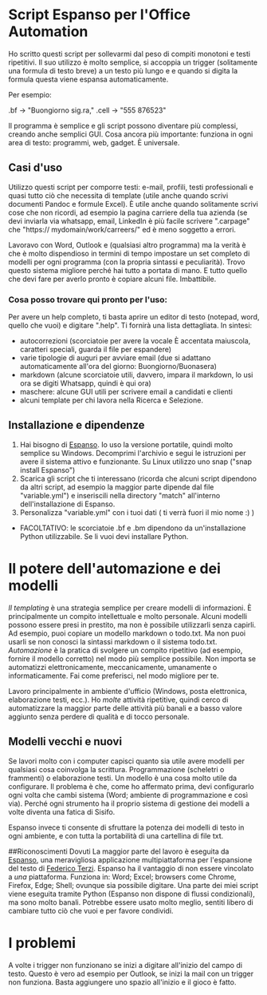 # Script Espanso per l'Office Automation

Ho scritto questi script per sollevarmi dal peso di compiti monotoni e testi ripetitivi.
Il suo utilizzo è molto semplice, si accoppia un trigger (solitamente una formula di testo breve) a un testo più lungo e e quando si digita la formula questa viene espansa automaticamente.

Per esempio:

.bf -> "Buongiorno sig.ra,"
.cell -> "555 876523"

Il programma è semplice e gli script possono diventare più complessi, creando anche semplici GUI.
Cosa ancora più importante: funziona in ogni area di testo: programmi, web, gadget. È universale.

## Casi d'uso

Utilizzo questi script per comporre testi: e-mail, profili, testi professionali e quasi tutto ciò che necessita di template (utile anche quando scrivi documenti Pandoc e formule Excel).
È utile anche quando solitamente scrivi cose che non ricordi, ad esempio la pagina carriere della tua azienda (se devi inviarla via whatsapp, email, LinkedIn è più facile scrivere ".carpage" che "https:// mydomain/work/carreers/" ed è meno soggetto a errori.

Lavoravo con Word, Outlook e (qualsiasi altro programma) ma la verità è che è molto dispendioso in termini di tempo impostare un set completo di modelli per ogni programma (con la propria sintassi e peculiarità). Trovo questo sistema migliore perché hai tutto a portata di mano. E tutto quello che devi fare per averlo pronto è copiare alcuni file. Imbattibile.

### Cosa posso trovare qui pronto per l'uso:

Per avere un help completo, ti basta aprire un editor di testo (notepad, word, quello che vuoi) e digitare ".help". Ti fornirà una lista dettagliata. In sintesi:

* autocorrezioni (scorciatoie per avere la vocale È accentata maiuscola, caratteri speciali, guarda il file per espandere)
* varie tipologie di auguri per avviare email (due si adattano automaticamente all'ora del giorno: Buongiorno/Buonasera)
* markdown (alcune scorciatoie utili, davvero, impara il markdown, lo usi ora se digiti Whatsapp, quindi è qui ora)
* maschere: alcune GUI utili per scrivere email a candidati e clienti
* alcuni template per chi lavora nella Ricerca e Selezione.

## Installazione e dipendenze
1. Hai bisogno di [Espanso](https://espanso.org). Io uso la versione portatile, quindi molto semplice su Windows. Decomprimi l'archivio e segui le istruzioni per avere il sistema attivo e funzionante. Su Linux utilizzo uno snap ("snap install Espanso")
2. Scarica gli script che ti interessano (ricorda che alcuni script dipendono da altri script, ad esempio la maggior parte dipende dal file "variable.yml") e inseriscili nella directory "match" all'interno dell'installazione di Espanso.
3. Personalizza "variable.yml" con i tuoi dati ( ti verrà fuori il mio nome :) )
* FACOLTATIVO: le scorciatoie .bf e .bm dipendono da un'installazione Python utilizzabile. Se li vuoi devi installare Python.

# Il potere dell'automazione e dei modelli

*Il templating* è una strategia semplice per creare modelli di informazioni. È principalmente un compito intellettuale e molto personale. Alcuni modelli possono essere presi in prestito, ma non è possibile utilizzarli senza capirli. Ad esempio, puoi copiare un modello markdown o todo.txt. Ma non puoi usarli se non conosci la sintassi markdown o il sistema todo.txt.
*Automazione* è la pratica di svolgere un compito ripetitivo (ad esempio, fornire il modello corretto) nel modo più semplice possibile. Non importa se automatizzi elettronicamente, meccanicamente, umanamente o informaticamente. Fai come preferisci, nel modo migliore per te.

Lavoro principalmente in ambiente d'ufficio (Windows, posta elettronica, elaborazione testi, ecc.). Ho *molte* attività ripetitive, quindi cerco di automatizzare la maggior parte delle attività più banali e a basso valore aggiunto senza perdere di qualità e di tocco personale.

## Modelli vecchi e nuovi
Se lavori molto con i computer capisci quanto sia utile avere modelli per qualsiasi cosa coinvolga la scrittura. Programmazione (scheletri o frammenti) o elaborazione testi. Un modello è una cosa molto utile da configurare.
Il problema è che, come ho affermato prima, devi configurarlo ogni volta che cambi sistema (Word; ambiente di programmazione e così via). Perché ogni strumento ha il proprio sistema di gestione dei modelli a volte diventa una fatica di Sisifo.

Espanso invece ti consente di sfruttare la potenza dei modelli di testo in ogni ambiente, e con tutta la portabilità di una cartellina di file txt.

##Riconoscimenti Dovuti
La maggior parte del lavoro è eseguita da [Espanso](https://espanso.org/), una meravigliosa applicazione multipiattaforma per l'espansione del testo di [Federico Terzi](https://federicoterzi.com/).
Espanso ha il vantaggio di non essere vincolato a *una* piattaforma. Funziona in: Word; Excel; browsers come Chrome, Firefox, Edge; Shell; ovunque sia possibile digitare.
Una parte dei miei script viene eseguita tramite Python (Espanso non dispone di flussi condizionali), ma sono molto banali. Potrebbe essere usato molto meglio, sentiti libero di cambiare tutto ciò che vuoi e per favore condividi.

# I problemi
A volte i trigger non funzionano se inizi a digitare all'inizio del campo di testo. Questo è vero ad esempio per Outlook, se inizi la mail con un trigger non funziona. Basta aggiungere uno spazio all'inizio e il gioco è fatto.
